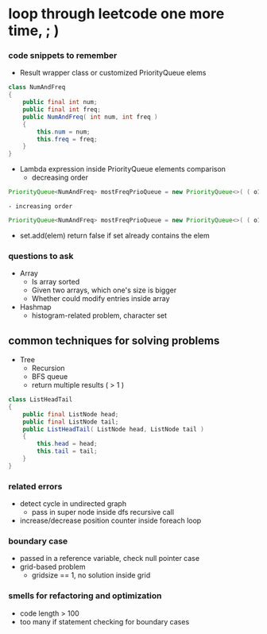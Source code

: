 # loop through leetcode one more time, ; )

### code snippets to remember
* Result wrapper class or customized PriorityQueue elems
```java
class NumAndFreq
{
	public final int num;
	public final int freq;
	public NumAndFreq( int num, int freq )
	{
		this.num = num;
		this.freq = freq;
	}
}
```
* Lambda expression inside PriorityQueue elements comparison
	- decreasing order
```java
PriorityQueue<NumAndFreq> mostFreqPrioQueue = new PriorityQueue<>( ( o1, o2 ) -> ( o2.freq - o1.freq ) );
```
	- increasing order
```java
PriorityQueue<NumAndFreq> mostFreqPrioQueue = new PriorityQueue<>( ( o1, o2 ) -> ( o1.freq - o2.freq ) );
```	

* set.add(elem) return false if set already contains the elem


### questions to ask
* Array
	* Is array sorted
	* Given two arrays, which one's size is bigger
	* Whether could modify entries inside array
* Hashmap
	* histogram-related problem, character set

## common techniques for solving problems
* Tree
	* Recursion
	* BFS queue
	* return multiple results ( > 1 )
```java
class ListHeadTail
{
	public final ListNode head;
	public final ListNode tail;
	public ListHeadTail( ListNode head, ListNode tail )
	{
		this.head = head;
		this.tail = tail;
	}
}
```
### related errors
* detect cycle in undirected graph
    - pass in super node inside dfs recursive call
* increase/decrease position counter inside foreach loop

### boundary case
* passed in a reference variable, check null pointer case
* grid-based problem
	- gridsize == 1, no solution inside grid

### smells for refactoring and optimization
* code length > 100
* too many if statement checking for boundary cases